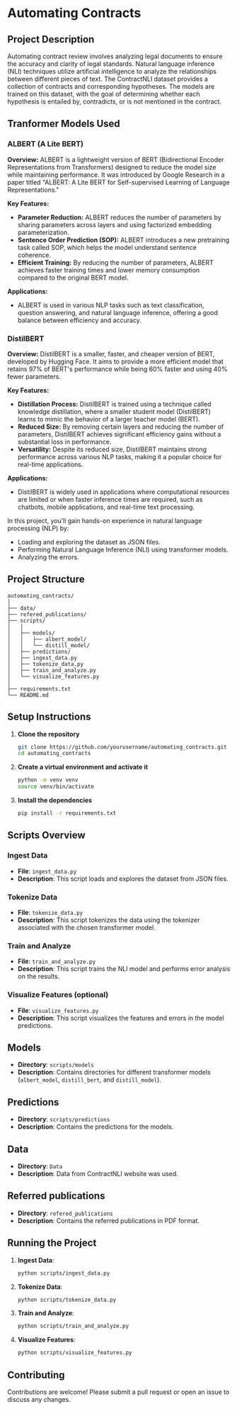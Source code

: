 
# Automating Contracts

## Project Description

Automating contract review involves analyzing legal documents to ensure the accuracy and clarity of legal standards. Natural language inference (NLI) techniques utilize artificial intelligence to analyze the relationships between different pieces of text. The ContractNLI dataset provides a collection of contracts and corresponding hypotheses. The models are trained on this dataset, with the goal of determining whether each hypothesis is entailed by, contradicts, or is not mentioned in the contract.

## Tranformer Models Used

### ALBERT (A Lite BERT)

**Overview:**
ALBERT is a lightweight version of BERT (Bidirectional Encoder Representations from Transformers) designed to reduce the model size while maintaining performance. It was introduced by Google Research in a paper titled "ALBERT: A Lite BERT for Self-supervised Learning of Language Representations."

**Key Features:**
- **Parameter Reduction:** ALBERT reduces the number of parameters by sharing parameters across layers and using factorized embedding parameterization.
- **Sentence Order Prediction (SOP):** ALBERT introduces a new pretraining task called SOP, which helps the model understand sentence coherence.
- **Efficient Training:** By reducing the number of parameters, ALBERT achieves faster training times and lower memory consumption compared to the original BERT model.

**Applications:**
- ALBERT is used in various NLP tasks such as text classification, question answering, and natural language inference, offering a good balance between efficiency and accuracy.

### DistilBERT

**Overview:**
DistilBERT is a smaller, faster, and cheaper version of BERT, developed by Hugging Face. It aims to provide a more efficient model that retains 97% of BERT's performance while being 60% faster and using 40% fewer parameters.

**Key Features:**
- **Distillation Process:** DistilBERT is trained using a technique called knowledge distillation, where a smaller student model (DistilBERT) learns to mimic the behavior of a larger teacher model (BERT).
- **Reduced Size:** By removing certain layers and reducing the number of parameters, DistilBERT achieves significant efficiency gains without a substantial loss in performance.
- **Versatility:** Despite its reduced size, DistilBERT maintains strong performance across various NLP tasks, making it a popular choice for real-time applications.

**Applications:**
- DistilBERT is widely used in applications where computational resources are limited or when faster inference times are required, such as chatbots, mobile applications, and real-time text processing.


In this project, you’ll gain hands-on experience in natural language processing (NLP) by:

- Loading and exploring the dataset as JSON files.
- Performing Natural Language Inference (NLI) using transformer models.
- Analyzing the errors.

## Project Structure

```
automating_contracts/
│
├── data/
├── refered_publications/
├── scripts/
│   │
│   ├── models/
│   │   ├── albert_model/
│   │   └── distill_model/
│   ├── predictions/
│   ├── ingest_data.py
│   ├── tokenize_data.py
│   ├── train_and_analyze.py
│   └── visualize_features.py
│
├── requirements.txt
└── README.md
```

## Setup Instructions

1. **Clone the repository**
    ```bash
    git clone https://github.com/yourusername/automating_contracts.git
    cd automating_contracts
    ```

2. **Create a virtual environment and activate it**
    ```bash
    python -m venv venv
    source venv/bin/activate
    ```

3. **Install the dependencies**
    ```bash
    pip install -r requirements.txt
    ```

## Scripts Overview

### Ingest Data

- **File**: `ingest_data.py`
- **Description**: This script loads and explores the dataset from JSON files.

### Tokenize Data

- **File**: `tokenize_data.py`
- **Description**: This script tokenizes the data using the tokenizer associated with the chosen transformer model.

### Train and Analyze

- **File**: `train_and_analyze.py`
- **Description**: This script trains the NLI model and performs error analysis on the results.

### Visualize Features (optional)

- **File**: `visualize_features.py`
- **Description**: This script visualizes the features and errors in the model predictions.

## Models

- **Directory**: `scripts/models`
- **Description**: Contains directories for different transformer models (`albert_model`, `distill_bert`, and `distill_model`).

## Predictions

- **Directory**: `scripts/predictions`
- **Description**: Contains the predictions for the models.

## Data

- **Directory**: `Data`
- **Description**: Data from ContractNLI website was used.

## Referred publications

- **Directory**: `refered_publications`
- **Description**: Contains the referred publications in PDF format.

## Running the Project

1. **Ingest Data**:
    ```bash
    python scripts/ingest_data.py
    ```

2. **Tokenize Data**:
    ```bash
    python scripts/tokenize_data.py
    ```

3. **Train and Analyze**:
    ```bash
    python scripts/train_and_analyze.py
    ```

4. **Visualize Features**:
    ```bash
    python scripts/visualize_features.py
    ```

## Contributing

Contributions are welcome! Please submit a pull request or open an issue to discuss any changes.
